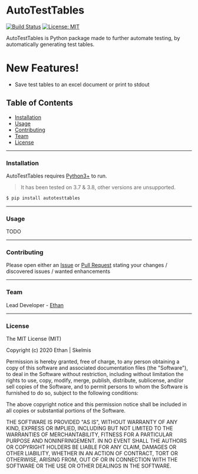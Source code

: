 # AutoTestTables


[![Build Status](https://travis-ci.com/Skelmis/autotesttables.svg?branch=master)](https://travis-ci.com/Skelmis/autotesttables)
[![License: MIT](https://img.shields.io/badge/License-MIT-yellow.svg)](https://opensource.org/licenses/MIT)

AutoTestTables is Python package made to further automate testing, by automatically generating test tables.

# New Features!

  - Save test tables to an excel document or print to stdout

## Table of Contents


- [Installation](#installation)
- [Usage](#usage)
- [Contributing](#contributing)
- [Team](#team)
- [License](#license)


---

### Installation

AutoTestTables requires [Python3+](https://www.python.org/) to run.
> It has been tested on 3.7 & 3.8, other versions are unsupported.


```sh
$ pip install autotesttables
```

----

### Usage

TODO

----

### Contributing

Please open either an [Issue](https://github.com/Skelmis/autotesttables/issues) or [Pull Request](https://github.com/Skelmis/autotesttables/pulls) stating your changes / discovered issues / wanted enhancements

----


### Team
Lead Developer - [Ethan](https://github.com/Skelmis)

----

### License

The MIT License (MIT)

Copyright (c) 2020 Ethan | Skelmis

Permission is hereby granted, free of charge, to any person obtaining a copy of this software and associated documentation files (the "Software"), to deal in the Software without restriction, including without limitation the rights to use, copy, modify, merge, publish, distribute, sublicense, and/or sell copies of the Software, and to permit persons to whom the Software is furnished to do so, subject to the following conditions:

The above copyright notice and this permission notice shall be included in all copies or substantial portions of the Software.

THE SOFTWARE IS PROVIDED "AS IS", WITHOUT WARRANTY OF ANY KIND, EXPRESS OR IMPLIED, INCLUDING BUT NOT LIMITED TO THE WARRANTIES OF MERCHANTABILITY, FITNESS FOR A PARTICULAR PURPOSE AND NONINFRINGEMENT. IN NO EVENT SHALL THE AUTHORS OR COPYRIGHT HOLDERS BE LIABLE FOR ANY CLAIM, DAMAGES OR OTHER LIABILITY, WHETHER IN AN ACTION OF CONTRACT, TORT OR OTHERWISE, ARISING FROM, OUT OF OR IN CONNECTION WITH THE SOFTWARE OR THE USE OR OTHER DEALINGS IN THE SOFTWARE.
